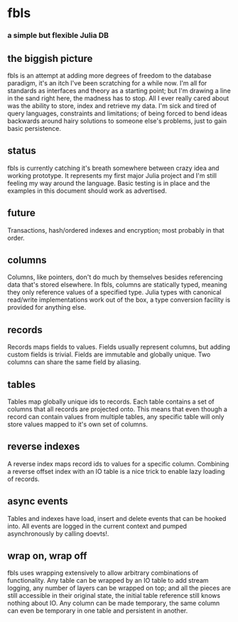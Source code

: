 # fbls
### a simple but flexible Julia DB

## the biggish picture
fbls is an attempt at adding more degrees of freedom to the database paradigm, it's an itch I've been scratching for a while now. I'm all for standards as interfaces and theory as a starting point; but I'm drawing a line in the sand right here, the madness has to stop. All I ever really cared about was the ability to store, index and retrieve my data. I'm sick and tired of query languages, constraints and limitations; of being forced to bend ideas backwards around hairy solutions to someone else's problems, just to gain basic persistence.

## status
fbls is currently catching it's breath somewhere between crazy idea and working prototype. It represents my first major Julia project and I'm still feeling my way around the language. Basic testing is in place and the examples in this document should work as advertised.

## future
Transactions, hash/ordered indexes and encryption; most probably in that order.

## columns
Columns, like pointers, don't do much by themselves besides referencing data that's stored elsewhere. In fbls, columns are statically typed, meaning they only reference values of a specified type. Julia types with canonical read/write implementations work out of the box, a type conversion facility is provided for anything else.

## records
Records maps fields to values. Fields usually represent columns, but adding custom fields is trivial. Fields are immutable and globally unique. Two columns can share the same field by aliasing.

## tables
Tables map globally unique ids to records. Each table contains a set of columns that all records are projected onto. This means that even though a record can contain values from multiple tables, any specific table will only store values mapped to it's own set of columns. 

## reverse indexes
A reverse index maps record ids to values for a specific column. Combining a reverse offset index with an IO table is a nice trick to enable lazy loading of records.

## async events
Tables and indexes have load, insert and delete events that can be hooked into. All events are logged in the current context and pumped asynchronously by calling doevts!.

## wrap on, wrap off
fbls uses wrapping extensively to allow arbitrary combinations of functionality. Any table can be wrapped by an IO table to add stream logging, any number of layers can be wrapped on top; and all the pieces are still accessible in their original state, the initial table reference still knows nothing about IO. Any column can be made temporary, the same column can even be temporary in one table and persistent in another.